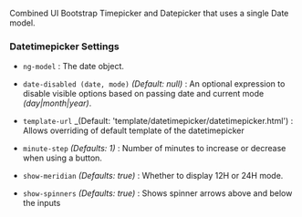 Combined UI Bootstrap Timepicker and Datepicker that uses a single Date model.

### Datetimepicker Settings ###

 * `ng-model`
 	:
 	The date object.

 * `date-disabled (date, mode)`
 	_(Default: null)_ :
 	An optional expression to disable visible options based on passing date and current mode _(day|month|year)_.

 * `template-url`
  _(Default: 'template/datetimepicker/datetimepicker.html') :
  Allows overriding of default template of the datetimepicker
 
 * `minute-step`
 	_(Defaults: 1)_ :
 	 Number of minutes to increase or decrease when using a button.

 * `show-meridian`
 	_(Defaults: true)_ :
 	Whether to display 12H or 24H mode.

 * `show-spinners`
    _(Defaults: true)_ :
     Shows spinner arrows above and below the inputs